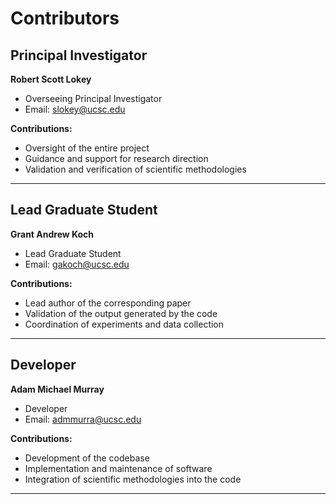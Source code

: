 # Contributors

## Principal Investigator

**Robert Scott Lokey**
- Overseeing Principal Investigator
- Email: [slokey@ucsc.edu](mailto:slokey@ucsc.edu)

**Contributions:**
- Oversight of the entire project
- Guidance and support for research direction
- Validation and verification of scientific methodologies

---

## Lead Graduate Student

**Grant Andrew Koch**
- Lead Graduate Student
- Email: [gakoch@ucsc.edu](mailto:gakoch@ucsc.edu)

**Contributions:**
- Lead author of the corresponding paper
- Validation of the output generated by the code
- Coordination of experiments and data collection

---

## Developer

**Adam Michael Murray**
- Developer
- Email: [admmurra@ucsc.edu](mailto:admmurra@ucsc.edu)

**Contributions:**
- Development of the codebase
- Implementation and maintenance of software
- Integration of scientific methodologies into the code

---
